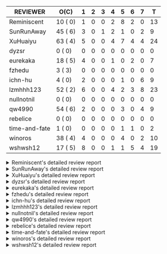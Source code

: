 |   REVIEWER    |  O(C)   | 1 | 2 | 3 | 4 | 5 | 6 | 7 | T  |
|---------------|---------|---|---|---|---|---|---|---|----|
| Reminiscent   | 10 ( 0) | 1 | 0 | 0 | 2 | 8 | 2 | 0 | 13 |
| SunRunAway    | 45 ( 6) | 3 | 0 | 1 | 2 | 1 | 0 | 2 |  9 |
| XuHuaiyu      | 63 ( 4) | 5 | 0 | 0 | 4 | 7 | 4 | 4 | 24 |
| dyzsr         |  0 ( 0) | 0 | 0 | 0 | 0 | 0 | 0 | 0 |  0 |
| eurekaka      | 18 ( 5) | 4 | 0 | 0 | 1 | 0 | 2 | 0 |  7 |
| fzhedu        |  3 ( 3) | 0 | 0 | 0 | 0 | 0 | 0 | 0 |  0 |
| ichn-hu       |  4 ( 0) | 2 | 0 | 0 | 0 | 1 | 0 | 6 |  9 |
| lzmhhh123     | 52 ( 2) | 6 | 0 | 0 | 4 | 2 | 3 | 8 | 23 |
| nullnotnil    |  0 ( 0) | 0 | 0 | 0 | 0 | 0 | 0 | 0 |  0 |
| qw4990        | 54 ( 6) | 2 | 0 | 0 | 0 | 3 | 0 | 4 |  9 |
| rebelice      |  0 ( 0) | 0 | 0 | 0 | 0 | 0 | 0 | 0 |  0 |
| time-and-fate |  1 ( 0) | 0 | 0 | 0 | 0 | 1 | 1 | 0 |  2 |
| winoros       | 38 ( 4) | 4 | 0 | 0 | 0 | 4 | 0 | 2 | 10 |
| wshwsh12      | 17 ( 5) | 8 | 0 | 0 | 1 | 1 | 5 | 4 | 19 |


<details> 
  <summary>Reminiscent's detailed review report</summary> 

## To Be Reviewed

|    REPO    |                                                                  PR                                                                  | C | LASTED |
|------------|--------------------------------------------------------------------------------------------------------------------------------------|---|--------|
| tidb/21137 | [executor: specially handle empty input for apply's outer child aggregate (#20544)](https://github.com/pingcap/tidb/pull/21137)      |   | 32d20h |
| tidb/21271 | [*: support baseline capture for prepared statements](https://github.com/pingcap/tidb/pull/21271)                                    |   | 26d23h |
| tidb/21467 | [planner: fix explain-hint panic for joins generated by subquery (#20675)](https://github.com/pingcap/tidb/pull/21467)               |   | 18d19h |
| tidb/21550 | [planner : fix unsigned_decimal_col=-int_cnst access index (#21198)](https://github.com/pingcap/tidb/pull/21550)                     |   | 13d19h |
| tidb/21614 | [planner: do not propagate column eq with different column types (#21495)](https://github.com/pingcap/tidb/pull/21614)               |   | 12d14h |
| tidb/21782 | [bindinfo: refine logs of SQL bind (#21351)](https://github.com/pingcap/tidb/pull/21782)                                             |   | 6d23h  |
| tidb/21832 | [planner: ignore ORDER BY when there is aggregate without GROUP BY](https://github.com/pingcap/tidb/pull/21832)                      |   | 5d20h  |
| tidb/21862 | [executor: set StmtType correctly in SummaryStmt for failed queries (#21855)](https://github.com/pingcap/tidb/pull/21862)            |   | 4d15h  |
| tidb/21868 | [bindinfo: sync concurrent ops on mysql.bind_info from multiple tidb instances (#21629)](https://github.com/pingcap/tidb/pull/21868) |   | 4d6h   |
| tidb/21896 | [planner: fix union doesn't handle collate correctly (#21854)](https://github.com/pingcap/tidb/pull/21896)                           |   | 19h    |


## Reviewed in Last 7 Days

|      REPO      |                                                                             PR                                                                              | C | D |   R   |
|----------------|-------------------------------------------------------------------------------------------------------------------------------------------------------------|---|---|-------|
| tidb-test/1134 | [randgen-test:  fix collation of union statement](https://github.com/pingcap/tidb-test/pull/1134)                                                           |   | 1 | 0h    |
| tidb/21861     | [bindinfo: enforce default_db to lower case for SQL bind operations](https://github.com/pingcap/tidb/pull/21861)                                            |   | 4 | 21h   |
| tidb/21854     | [planner: fix union doesn't handle collate correctly](https://github.com/pingcap/tidb/pull/21854)                                                           |   | 4 | 20h   |
| tidb/21823     | [planner: generate correct query block name and offset for update / delete](https://github.com/pingcap/tidb/pull/21823)                                     |   | 5 | 1d23h |
| tidb/21855     | [executor: set StmtType correctly in SummaryStmt for failed queries](https://github.com/pingcap/tidb/pull/21855)                                            |   | 5 | 1h    |
| tidb/21271     | [*: support baseline capture for prepared statements](https://github.com/pingcap/tidb/pull/21271)                                                           |   | 5 | 22d5h |
| tidb/21629     | [bindinfo: sync concurrent ops on mysql.bind_info from multiple tidb instances](https://github.com/pingcap/tidb/pull/21629)                                 |   | 5 | 7d4h  |
| tidb/21832     | [planner: ignore ORDER BY when there is aggregate without GROUP BY](https://github.com/pingcap/tidb/pull/21832)                                             |   | 5 | 1d1h  |
| tidb/21783     | [util: fix bad number error with DISTINCT when dividing long decimals](https://github.com/pingcap/tidb/pull/21783)                                          |   | 5 | 2d3h  |
| tidb/21805     | [range:  fix overflow value access index](https://github.com/pingcap/tidb/pull/21805)                                                                       |   | 5 | 1d23h |
| tidb/21838     | [planner: allow a nonaggregate column not named in GROUP BY clause when this column is limited to single value](https://github.com/pingcap/tidb/pull/21838) |   | 5 | 16h   |
| tidb/21834     | [planner: enhanced index range calculation plan](https://github.com/pingcap/tidb/pull/21834)                                                                |   | 6 | 1h    |
| tidb/21809     | [util/ranger: convert range condition like `x >= 2 and x <= 2` to point condition `x = 2`](https://github.com/pingcap/tidb/pull/21809)                      |   | 6 | 1d0h  |


</details> 


<details> 
  <summary>SunRunAway's detailed review report</summary> 

## To Be Reviewed

|     REPO     |                                                                      PR                                                                       | C | LASTED  |
|--------------|-----------------------------------------------------------------------------------------------------------------------------------------------|---|---------|
| docs-cn/4913 | [explain: add indexes](https://github.com/pingcap/docs-cn/pull/4913)                                                                          |   | 35d18h  |
| tidb/15370   | [planner,executor: Refactor Shuffle and implement parallel Sort](https://github.com/pingcap/tidb/pull/15370)                                  | Y | 282d19h |
| docs-cn/4933 | [explain: add joins](https://github.com/pingcap/docs-cn/pull/4933)                                                                            |   | 31d20h  |
| tidb/15462   | [executor: implement `graceHashJoin`](https://github.com/pingcap/tidb/pull/15462)                                                             | Y | 278d17h |
| tidb/16967   | [executor: Refactor Shuffle and implement parallel sort (executor part)](https://github.com/pingcap/tidb/pull/16967)                          | Y | 233d10h |
| tidb/17238   | [*: refactor table.Allocator to improve readability](https://github.com/pingcap/tidb/pull/17238)                                              |   | 220d18h |
| tidb/19120   | [executor: Concurrently fetch chunks and insert them to a concurrent hash table in hash build](https://github.com/pingcap/tidb/pull/19120)    |   | 132d21h |
| tidb/19178   | [executor: Refactor probe channel](https://github.com/pingcap/tidb/pull/19178)                                                                |   | 130d17h |
| tidb/19347   | [executor: support new syntax `create/drop binding for digest` for tidb dashboard usage](https://github.com/pingcap/tidb/pull/19347)          |   | 122d23h |
| tidb/19807   | [executor: parallel evaluation for hash aggregate distinct](https://github.com/pingcap/tidb/pull/19807)                                       |   | 108d11h |
| tidb/19900   | [executor: enable inline projection for sort&topN](https://github.com/pingcap/tidb/pull/19900)                                                | Y | 103d18h |
| tidb/20140   | [expressions: Support `bin-to-uuid` and `uuid-to-bin`](https://github.com/pingcap/tidb/pull/20140)                                            |   | 90d22h  |
| tidb/20220   | [*: new secondary index value format](https://github.com/pingcap/tidb/pull/20220)                                                             |   | 87d16h  |
| tidb/20316   | [docs/design: add design doc for index usage information](https://github.com/pingcap/tidb/pull/20316)                                         |   | 82d17h  |
| tidb/20335   | [planner, executor: enable inline projection for Selection](https://github.com/pingcap/tidb/pull/20335)                                       | Y | 79d18h  |
| tidb/20360   | [planner: refine explain info for batch cop](https://github.com/pingcap/tidb/pull/20360)                                                      |   | 73d22h  |
| tidb/20397   | [parser: replace ast.SelectLockInShareMode with ast.SelectLockForShare](https://github.com/pingcap/tidb/pull/20397)                           |   | 71d18h  |
| tidb/20615   | [utils: Avoid panic when getting memory](https://github.com/pingcap/tidb/pull/20615)                                                          |   | 59d2h   |
| tidb/20689   | [expression: make TIME function compatible with MySQL (#19158)](https://github.com/pingcap/tidb/pull/20689)                                   |   | 54d20h  |
| tidb/20750   | [executor, infoschema, planner: optimize query cluster_slow_query](https://github.com/pingcap/tidb/pull/20750)                                |   | 49d23h  |
| tidb/20752   | [*: trace statsCache and preparePlanCache by Global memory tracker.](https://github.com/pingcap/tidb/pull/20752)                              |   | 49d22h  |
| tidb/20765   | [planner: support stable result mode](https://github.com/pingcap/tidb/pull/20765)                                                             |   | 49d17h  |
| tidb/20894   | [planner, store/tikv, executor:Support shuffled hash join and refine codes](https://github.com/pingcap/tidb/pull/20894)                       |   | 45d18h  |
| tidb/21137   | [executor: specially handle empty input for apply's outer child aggregate (#20544)](https://github.com/pingcap/tidb/pull/21137)               |   | 32d20h  |
| tidb/21207   | [planner: fix the inappropriate out-of-range range estimation rule](https://github.com/pingcap/tidb/pull/21207)                               |   | 28d19h  |
| tidb/21277   | [executor: fix split table with large integers](https://github.com/pingcap/tidb/pull/21277)                                                   |   | 26d20h  |
| tidb/21310   | [types: convert string to MySQL BIT correctly](https://github.com/pingcap/tidb/pull/21310)                                                    |   | 25d22h  |
| tidb/21364   | [expression: Add test cases to cover the cases when invalid int value is casted as TIME (#18653)](https://github.com/pingcap/tidb/pull/21364) |   | 22d1h   |
| tidb/21381   | [*: optimize analyze cluster index table](https://github.com/pingcap/tidb/pull/21381)                                                         |   | 21d17h  |
| tidb/21386   | [expression: Disable cast decimal as string push down to TiFlash](https://github.com/pingcap/tidb/pull/21386)                                 |   | 21d16h  |
| tidb/21443   | [*: Let binary literal can be convert to enum and set (#20789)](https://github.com/pingcap/tidb/pull/21443)                                   |   | 19d14h  |
| tidb/21497   | [ddl: add the `not` expression check when creating a partition table](https://github.com/pingcap/tidb/pull/21497)                             |   | 17d18h  |
| tidb/21504   | [planner: fix invalid convert type in between...and... (#19820)](https://github.com/pingcap/tidb/pull/21504)                                  | Y | 17d15h  |
| tidb/21546   | [planner: do not push down the aggregation function with correlated column (#21453)](https://github.com/pingcap/tidb/pull/21546)              |   | 13d23h  |
| tidb/21562   | [*:Adapt ScanDetailV2 in KvGet and KvBatchGet Response](https://github.com/pingcap/tidb/pull/21562)                                           |   | 13d16h  |
| tidb/21573   | [expression: fix incorrect result of IsTrue function for time types (#21534)](https://github.com/pingcap/tidb/pull/21573)                     |   | 13d13h  |
| tidb/21810   | [expression: handle hybrid field types for where clause (#21724)](https://github.com/pingcap/tidb/pull/21810)                                 |   | 6d18h   |
| tidb/21813   | [expression: handle tp.flen overflow in to_base64 function (#20947)](https://github.com/pingcap/tidb/pull/21813)                              |   | 6d17h   |
| tidb/21834   | [planner: enhanced index range calculation plan](https://github.com/pingcap/tidb/pull/21834)                                                  |   | 5d18h   |
| tidb/21840   | [executor: support forbiding cross dc read for pointGet](https://github.com/pingcap/tidb/pull/21840)                                          |   | 5d12h   |
| tidb/21849   | [types: Regard `TypeNewDecimal` as not a `hasVariantFieldLength` type.](https://github.com/pingcap/tidb/pull/21849)                           |   | 4d19h   |
| tidb/21876   | [planner: bypass the DNF restriction if index merge hint is specified (#20799)](https://github.com/pingcap/tidb/pull/21876)                   |   | 3d19h   |
| tidb/21877   | [planner: fix correlated aggregates which should be evaluated in outer query (#21431)](https://github.com/pingcap/tidb/pull/21877)            |   | 3d19h   |
| tidb/21878   | [planner: do not push down lock to pointGet/bacthPointGet when selection exists](https://github.com/pingcap/tidb/pull/21878)                  |   | 3d18h   |
| tidb/21890   | [*: redact some error code, part(3/3) (#21866)](https://github.com/pingcap/tidb/pull/21890)                                                   |   | 1d15h   |


## Reviewed in Last 7 Days

|     REPO     |                                                      PR                                                      | C | D |   R   |
|--------------|--------------------------------------------------------------------------------------------------------------|---|---|-------|
| docs/4421    | [releases: add tidb 3.0.20 release notes](https://github.com/pingcap/docs/pull/4421)                         |   | 1 | 4d19h |
| docs-cn/5106 | [releases: add tidb 3.0.20 release notes](https://github.com/pingcap/docs-cn/pull/5106)                      |   | 1 | 4d18h |
| tidb/21891   | [server: redact some error code, part(2/3) (#20591)](https://github.com/pingcap/tidb/pull/21891)             |   | 1 | 17h   |
| tidb/21866   | [*: redact some error code, part(3/3)](https://github.com/pingcap/tidb/pull/21866)                           |   | 3 | 1d18h |
| tidb/20591   | [server: redact some error code, part(2/3)](https://github.com/pingcap/tidb/pull/20591)                      |   | 4 | 57d0h |
| tidb/21851   | [*: Add start cluster in  run-tests.sh in globalkilltest](https://github.com/pingcap/tidb/pull/21851)        |   | 4 | 20h   |
| tidb/21859   | [*: add enable-global-kill with default value FALSE](https://github.com/pingcap/tidb/pull/21859)             |   | 5 | 0h    |
| tidb/21469   | [expression: fix casting year 0 to string 0000](https://github.com/pingcap/tidb/pull/21469)                  |   | 7 | 12d1h |
| tidb/21807   | [store/tikv: batch cop avoids to retry too many times. (#21499)](https://github.com/pingcap/tidb/pull/21807) |   | 7 | 1h    |


</details> 


<details> 
  <summary>XuHuaiyu's detailed review report</summary> 

## To Be Reviewed

|     REPO     |                                                                              PR                                                                              | C | LASTED  |
|--------------|--------------------------------------------------------------------------------------------------------------------------------------------------------------|---|---------|
| tidb/19292   | [planner: suppport left join in join reorder](https://github.com/pingcap/tidb/pull/19292)                                                                    |   | 124d17h |
| docs-cn/5139 | [system variable: add tidb_enable_rate_limit_action  (#4975)](https://github.com/pingcap/docs-cn/pull/5139)                                                  |   | 14h     |
| tidb/19900   | [executor: enable inline projection for sort&topN](https://github.com/pingcap/tidb/pull/19900)                                                               | Y | 103d18h |
| tidb/20040   | [planner, expression: take NullFlag into consideration when optimize the `int non-const` <cmp > `non-int const`](https://github.com/pingcap/tidb/pull/20040) | Y | 96d14h  |
| tidb/20140   | [expressions: Support `bin-to-uuid` and `uuid-to-bin`](https://github.com/pingcap/tidb/pull/20140)                                                           |   | 90d22h  |
| tidb/20311   | [expression: fix overflow error when convert bit to int64 (#20266)](https://github.com/pingcap/tidb/pull/20311)                                              |   | 82d21h  |
| tidb/20350   | [executor: support read global indexes in IndexMergeReader and index join](https://github.com/pingcap/tidb/pull/20350)                                       | Y | 76d14h  |
| tidb/20505   | [*: Add metrics for oom-action and sql memory usage.](https://github.com/pingcap/tidb/pull/20505)                                                            |   | 63d19h  |
| tidb/20576   | [*: fix stats feedback after tableReader handle multiple ranges](https://github.com/pingcap/tidb/pull/20576)                                                 |   | 61d13h  |
| tidb/20613   | [executor: fix issue of hash join fetch time inaccurate](https://github.com/pingcap/tidb/pull/20613)                                                         |   | 59d13h  |
| tidb/20752   | [*: trace statsCache and preparePlanCache by Global memory tracker.](https://github.com/pingcap/tidb/pull/20752)                                             |   | 49d22h  |
| tidb/20790   | [collation: add pinyin collation for chinese charset support](https://github.com/pingcap/tidb/pull/20790)                                                    |   | 48d21h  |
| tidb/20793   | [planner, executor: enable inline projection for Apply](https://github.com/pingcap/tidb/pull/20793)                                                          |   | 48d21h  |
| tidb/20905   | [planner: fix statement-optimize not work in `TryFastPlan`](https://github.com/pingcap/tidb/pull/20905)                                                      |   | 45d17h  |
| tidb/20938   | [planner: fix update statement not blocked by primary (#20842)](https://github.com/pingcap/tidb/pull/20938)                                                  |   | 42d17h  |
| tidb/20972   | [expression: POC implementation of Vitess hashing algorithm.](https://github.com/pingcap/tidb/pull/20972)                                                    |   | 41d1h   |
| tidb/21064   | [planner, executor: fix cast not check error](https://github.com/pingcap/tidb/pull/21064)                                                                    |   | 36d9h   |
| tidb/21149   | [executor:Add runtime stat for IndexMergeReaderExecutor (#20653)](https://github.com/pingcap/tidb/pull/21149)                                                |   | 32d14h  |
| tidb/21155   | [util/chunk: fix slice out of bound panic](https://github.com/pingcap/tidb/pull/21155)                                                                       |   | 32d12h  |
| tidb/21304   | [executor: Add the HashAggExec runtime information (#20577)](https://github.com/pingcap/tidb/pull/21304)                                                     |   | 26d12h  |
| tidb/21318   | [planner, expression: use the range of column types to simplify expressions](https://github.com/pingcap/tidb/pull/21318)                                     |   | 25d19h  |
| tidb/21334   | [*: make rollback work on user-defined variables](https://github.com/pingcap/tidb/pull/21334)                                                                |   | 25d14h  |
| tidb/21425   | [planner: natural join not consider rowid and null eq not propagate (#21328)](https://github.com/pingcap/tidb/pull/21425)                                    |   | 19d22h  |
| tidb/21459   | [planner: push down projection for tiflash](https://github.com/pingcap/tidb/pull/21459)                                                                      |   | 18d22h  |
| tidb/21473   | [ddl: check the generated column offset when modifies column (#21458)](https://github.com/pingcap/tidb/pull/21473)                                           |   | 18d16h  |
| tidb/21476   | [planner: check for decimal format in cast expr (#20836)](https://github.com/pingcap/tidb/pull/21476)                                                        |   | 18d15h  |
| tidb/21477   | [planner: check for decimal format in cast expr (#20836)](https://github.com/pingcap/tidb/pull/21477)                                                        |   | 18d15h  |
| tidb/21483   | [executor, store/tikv: locks exist keys for point_get & batch_point_get (#21229)](https://github.com/pingcap/tidb/pull/21483)                                |   | 18d12h  |
| tidb/21488   | [planner: fix ambiguous field when resolve having expr  (#21165)](https://github.com/pingcap/tidb/pull/21488)                                                |   | 17d22h  |
| tidb/21504   | [planner: fix invalid convert type in between...and... (#19820)](https://github.com/pingcap/tidb/pull/21504)                                                 | Y | 17d15h  |
| tidb/21532   | [expression: set IsBooleanFlag for boolean scalar functions (#20706)](https://github.com/pingcap/tidb/pull/21532)                                            |   | 14d17h  |
| tidb/21536   | [executor: add slow-log file meta cache to avoid repeat read file meta information](https://github.com/pingcap/tidb/pull/21536)                              |   | 14d15h  |
| tidb/21550   | [planner : fix unsigned_decimal_col=-int_cnst access index (#21198)](https://github.com/pingcap/tidb/pull/21550)                                             |   | 13d19h  |
| tidb/21564   | [ddl: fix Incorrect behavior of NO_ZERO_DATE when altering table](https://github.com/pingcap/tidb/pull/21564)                                                |   | 13d16h  |
| tidb/21573   | [expression: fix incorrect result of IsTrue function for time types (#21534)](https://github.com/pingcap/tidb/pull/21573)                                    |   | 13d13h  |
| tidb/21577   | [planner: add special partition pruner for list columns partition](https://github.com/pingcap/tidb/pull/21577)                                               |   | 13d12h  |
| tidb/21590   | [expression: fix compatibility behaviors in sec_to_time with MySQL  (#21555)](https://github.com/pingcap/tidb/pull/21590)                                    |   | 12d21h  |
| tidb/21593   | [expression: fix convert number base for hybrid type (#21554)](https://github.com/pingcap/tidb/pull/21593)                                                   |   | 12d20h  |
| tidb/21602   | [expression: not evaluate time addition for timestamp with 2 args if 1st arg's year is zero (#21572)](https://github.com/pingcap/tidb/pull/21602)            |   | 12d17h  |
| tidb/21608   | [expression: fix error "invalid time format: '{0 0 0 0 0 0 0}'" for timestampAdd (#21591)](https://github.com/pingcap/tidb/pull/21608)                       |   | 12d16h  |
| tidb/21610   | [*: remove needless InInsertStmt (#19787)](https://github.com/pingcap/tidb/pull/21610)                                                                       |   | 12d15h  |
| tidb/21614   | [planner: do not propagate column eq with different column types (#21495)](https://github.com/pingcap/tidb/pull/21614)                                       |   | 12d14h  |
| tidb/21626   | [test: convert test to benchmard test to make ci stable (#21616)](https://github.com/pingcap/tidb/pull/21626)                                                |   | 11d23h  |
| tidb/21635   | [expression: handle invalid argument for addtime and subtime function  (#21600)](https://github.com/pingcap/tidb/pull/21635)                                 |   | 11d19h  |
| tidb/21673   | [expression, types: fix unexpected result from TIME() when fsp digits > 6 (#21652)](https://github.com/pingcap/tidb/pull/21673)                              |   | 10d17h  |
| tidb/21676   | [expression: fix compatibility of extract day_time unit functions (#21601)](https://github.com/pingcap/tidb/pull/21676)                                      |   | 10d17h  |
| tidb/21680   | [planner: report error when ORDER BY conflicts with DISTINCT (#21286)](https://github.com/pingcap/tidb/pull/21680)                                           |   | 10d16h  |
| tidb/21697   | [planner: check for only_full_group_by in ORDER BY and HAVING (#21216)](https://github.com/pingcap/tidb/pull/21697)                                          |   | 7d19h   |
| tidb/21711   | [expression: Fix unexpected panic when using IF function. (#21132)](https://github.com/pingcap/tidb/pull/21711)                                              |   | 7d17h   |
| tidb/21714   | [planner: fix the coercibility of the cast function (#21705)](https://github.com/pingcap/tidb/pull/21714)                                                    |   | 7d17h   |
| tidb/21718   | [types: fix compare object json type (#21703)](https://github.com/pingcap/tidb/pull/21718)                                                                   |   | 7d16h   |
| tidb/21785   | [types: fix compare float64 with float64 in json (#21709)](https://github.com/pingcap/tidb/pull/21785)                                                       |   | 6d22h   |
| tidb/21808   | [planner: fix the fail when we compare multi fields in the subquery (#21699)](https://github.com/pingcap/tidb/pull/21808)                                    |   | 6d18h   |
| tidb/21810   | [expression: handle hybrid field types for where clause (#21724)](https://github.com/pingcap/tidb/pull/21810)                                                |   | 6d18h   |
| tidb/21813   | [expression: handle tp.flen overflow in to_base64 function (#20947)](https://github.com/pingcap/tidb/pull/21813)                                             |   | 6d17h   |
| tidb/21826   | [types: refine JSON conversion, throw err when object/array convert to integer/float/decimal](https://github.com/pingcap/tidb/pull/21826)                    |   | 6d11h   |
| tidb/21839   | [planner/core: add 'split table using statistics' statement](https://github.com/pingcap/tidb/pull/21839)                                                     |   | 5d15h   |
| tidb/21853   | [expression: fix compatibility behaviors in time_format with MySQL (#21559)](https://github.com/pingcap/tidb/pull/21853)                                     |   | 4d19h   |
| tidb/21870   | [types: report error for json object with key length >= 65536 (#21779)](https://github.com/pingcap/tidb/pull/21870)                                          |   | 3d22h   |
| tidb/21874   | [expression:truncate decimal value instead of return error (#21691)](https://github.com/pingcap/tidb/pull/21874)                                             |   | 3d20h   |
| tidb/21877   | [planner: fix correlated aggregates which should be evaluated in outer query (#21431)](https://github.com/pingcap/tidb/pull/21877)                           |   | 3d19h   |
| tidb/21896   | [planner: fix union doesn't handle collate correctly (#21854)](https://github.com/pingcap/tidb/pull/21896)                                                   |   | 19h     |
| tidb/21897   | [executor: support exact staleness begin statement](https://github.com/pingcap/tidb/pull/21897)                                                              |   | 18h     |


## Reviewed in Last 7 Days

|      REPO      |                                                                                        PR                                                                                         | C | D |   R    |
|----------------|-----------------------------------------------------------------------------------------------------------------------------------------------------------------------------------|---|---|--------|
| tidb-test/1137 | [make greatest and least type infer mysql-compatible](https://github.com/pingcap/tidb-test/pull/1137)                                                                             |   | 1 | 0h     |
| tidb/21150     | [expression: fix type infer for tidb's builtin compare(least and greatest)](https://github.com/pingcap/tidb/pull/21150)                                                           |   | 1 | 32d1h  |
| tidb/21903     | [expression: fix comparing json with string](https://github.com/pingcap/tidb/pull/21903)                                                                                          |   | 1 | 3h     |
| tidb/21832     | [planner: ignore ORDER BY when there is aggregate without GROUP BY](https://github.com/pingcap/tidb/pull/21832)                                                                   |   | 1 | 5d2h   |
| tidb/21788     | [server: double type column from table should ignore its decimal](https://github.com/pingcap/tidb/pull/21788)                                                                     |   | 1 | 6d1h   |
| tidb/20233     | [expression, types: fix datetime and year comparison error](https://github.com/pingcap/tidb/pull/20233)                                                                           | Y | 4 | 82d14h |
| tidb-test/1126 | [charset: change set character set test to which we supprot](https://github.com/pingcap/tidb-test/pull/1126)                                                                      |   | 4 | 8d19h  |
| tidb/21854     | [planner: fix union doesn't handle collate correctly](https://github.com/pingcap/tidb/pull/21854)                                                                                 |   | 4 | 21h    |
| tidb/20894     | [planner, store/tikv, executor:Support shuffled hash join and refine codes](https://github.com/pingcap/tidb/pull/20894)                                                           |   | 4 | 41d20h |
| tidb/21691     | [expression:truncate decimal value instead of return error](https://github.com/pingcap/tidb/pull/21691)                                                                           |   | 5 | 3d4h   |
| tidb/21830     | [session: add a switch for index merge join](https://github.com/pingcap/tidb/pull/21830)                                                                                          |   | 5 | 1d3h   |
| tidb/21559     | [expression: fix compatibility behaviors in time_format with MySQL](https://github.com/pingcap/tidb/pull/21559)                                                                   |   | 5 | 8d21h  |
| tidb-test/1127 | [expression: fix compatibility behaviors in time_format with MySQL](https://github.com/pingcap/tidb-test/pull/1127)                                                               |   | 5 | 6d21h  |
| tidb/21166     | [mocktikv: select count result differs between tikv and mocktikv](https://github.com/pingcap/tidb/pull/21166)                                                                     |   | 5 | 26d23h |
| tidb/21818     | [expression: do not report error when got unknown locale](https://github.com/pingcap/tidb/pull/21818)                                                                             |   | 5 | 1d19h  |
| docs/4378      | [refine explanation for general log](https://github.com/pingcap/docs/pull/4378)                                                                                                   |   | 5 | 7d2h   |
| tidb/21812     | [planner: construct the EqOrIn condition based on the column](https://github.com/pingcap/tidb/pull/21812)                                                                         |   | 6 | 1d4h   |
| tidb/21789     | [expression: add annotations to inform user to import planner/core to initalize expression.RewriteAstExpr and expression.EvalAstExpr](https://github.com/pingcap/tidb/pull/21789) |   | 6 | 1d2h   |
| tidb/21779     | [types: report error for json object with key length >= 65536](https://github.com/pingcap/tidb/pull/21779)                                                                        |   | 6 | 1d4h   |
| tidb/21597     | [exeutor: add a switch for memory tracker in aggregate ](https://github.com/pingcap/tidb/pull/21597)                                                                              |   | 6 | 6d20h  |
| tidb/20947     | [expression: handle tp.flen overflow in to_base64 function](https://github.com/pingcap/tidb/pull/20947)                                                                           |   | 7 | 35d5h  |
| tidb/21699     | [planner: fix the fail when we compare multi fields in the subquery](https://github.com/pingcap/tidb/pull/21699)                                                                  |   | 7 | 23h    |
| tidb/20844     | [executor: introduce new variables to control Apply's behaviors and add more tests for it](https://github.com/pingcap/tidb/pull/20844)                                            |   | 7 | 40d17h |
| tidb/21663     | [*: fix bug that broadcast join/MPP not compatible with clustered index](https://github.com/pingcap/tidb/pull/21663)                                                              |   | 7 | 3d20h  |


</details> 


<details> 
  <summary>dyzsr's detailed review report</summary> 

## To Be Reviewed

| REPO | PR | C | LASTED |
|------|----|---|--------|


## Reviewed in Last 7 Days

| REPO | PR | C | D | R |
|------|----|---|---|---|


</details> 


<details> 
  <summary>eurekaka's detailed review report</summary> 

## To Be Reviewed

|    REPO    |                                                                  PR                                                                  | C | LASTED  |
|------------|--------------------------------------------------------------------------------------------------------------------------------------|---|---------|
| tidb/14729 | [planner: fix constant propagation for PredicatePushDown](https://github.com/pingcap/tidb/pull/14729)                                | Y | 314d18h |
| tidb/14831 | [planner/cascades: add implementationRule for IndexLookUpJoin](https://github.com/pingcap/tidb/pull/14831)                           |   | 307d17h |
| tidb/15090 | [planner/cascades: refine the row count estimation of TiKV layer Selection](https://github.com/pingcap/tidb/pull/15090)              |   | 293d18h |
| tidb/15157 | [planner/cascades: implement `HashCode` method for all the LogicalPlans](https://github.com/pingcap/tidb/pull/15157)                 | Y | 291d14h |
| tidb/15335 | [planner/cascades: add transformation rule PullAggregationUpApply & EliminateMaxOneRow](https://github.com/pingcap/tidb/pull/15335)  |   | 284d18h |
| tidb/15370 | [planner,executor: Refactor Shuffle and implement parallel Sort](https://github.com/pingcap/tidb/pull/15370)                         | Y | 282d19h |
| tidb/17276 | [planner/cascades: add rule InjectProjectionBelowSort](https://github.com/pingcap/tidb/pull/17276)                                   | Y | 217d9h  |
| tidb/18882 | [planner, executor: add explain for `MetricSummaryTableExtractor`](https://github.com/pingcap/tidb/pull/18882)                       | Y | 144d17h |
| tidb/19347 | [executor: support new syntax `create/drop binding for digest` for tidb dashboard usage](https://github.com/pingcap/tidb/pull/19347) |   | 122d23h |
| tidb/20580 | [statistics: add bucket ndv for index histogram](https://github.com/pingcap/tidb/pull/20580)                                         |   | 60d20h  |
| tidb/20877 | [statistics: collect index usage information](https://github.com/pingcap/tidb/pull/20877)                                            |   | 46d17h  |
| tidb/21444 | [planner: ignore anonymous index while tiflash replica is available](https://github.com/pingcap/tidb/pull/21444)                     |   | 19d12h  |
| tidb/21459 | [planner: push down projection for tiflash](https://github.com/pingcap/tidb/pull/21459)                                              |   | 18d22h  |
| tidb/21488 | [planner: fix ambiguous field when resolve having expr  (#21165)](https://github.com/pingcap/tidb/pull/21488)                        |   | 17d22h  |
| tidb/21573 | [expression: fix incorrect result of IsTrue function for time types (#21534)](https://github.com/pingcap/tidb/pull/21573)            |   | 13d13h  |
| tidb/21680 | [planner: report error when ORDER BY conflicts with DISTINCT (#21286)](https://github.com/pingcap/tidb/pull/21680)                   |   | 10d16h  |
| tidb/21697 | [planner: check for only_full_group_by in ORDER BY and HAVING (#21216)](https://github.com/pingcap/tidb/pull/21697)                  |   | 7d19h   |
| tidb/21911 | [metrics,planner: add 'pseudo estimation' reason in the metrics](https://github.com/pingcap/tidb/pull/21911)                         |   | 11h     |


## Reviewed in Last 7 Days

|      REPO      |                                                                   PR                                                                   | C | D |   R    |
|----------------|----------------------------------------------------------------------------------------------------------------------------------------|---|---|--------|
| tidb-test/1136 | [Revert "make greatest and least type infer mysql-compatible"](https://github.com/pingcap/tidb-test/pull/1136)                         |   | 1 | 0h     |
| tidb/21849     | [types: Regard `TypeNewDecimal` as not a `hasVariantFieldLength` type.](https://github.com/pingcap/tidb/pull/21849)                    |   | 1 | 4d3h   |
| tidb/21809     | [util/ranger: convert range condition like `x >= 2 and x <= 2` to point condition `x = 2`](https://github.com/pingcap/tidb/pull/21809) |   | 1 | 5d22h  |
| tidb/21444     | [planner: ignore anonymous index while tiflash replica is available](https://github.com/pingcap/tidb/pull/21444)                       |   | 1 | 18d13h |
| tidb/21318     | [planner, expression: use the range of column types to simplify expressions](https://github.com/pingcap/tidb/pull/21318)               |   | 4 | 22d0h  |
| tidb/21812     | [planner: construct the EqOrIn condition based on the column](https://github.com/pingcap/tidb/pull/21812)                              |   | 6 | 1d1h   |
| tidb/21712     | [statistics: no more counting feedback if it is invalid](https://github.com/pingcap/tidb/pull/21712)                                   |   | 6 | 1d21h  |


</details> 


<details> 
  <summary>fzhedu's detailed review report</summary> 

## To Be Reviewed

|    REPO    |                                                            PR                                                             | C | LASTED  |
|------------|---------------------------------------------------------------------------------------------------------------------------|---|---------|
| tidb/19310 | [expression: make tidb_decode_key return json type and support escape string](https://github.com/pingcap/tidb/pull/19310) | Y | 124d0h  |
| tidb/19845 | [expression:fix FORMAT compatibility issue #11206](https://github.com/pingcap/tidb/pull/19845)                            | Y | 105d16h |
| tidb/20117 | [optimizer: fix issue on incorrect result of natural join](https://github.com/pingcap/tidb/pull/20117)                    | Y | 91d20h  |


## Reviewed in Last 7 Days

| REPO | PR | C | D | R |
|------|----|---|---|---|


</details> 


<details> 
  <summary>ichn-hu's detailed review report</summary> 

## To Be Reviewed

|    REPO    |                                                            PR                                                            | C | LASTED  |
|------------|--------------------------------------------------------------------------------------------------------------------------|---|---------|
| tidb/18312 | [expression: fix compatible problem with mysql when parse datetime](https://github.com/pingcap/tidb/pull/18312)          |   | 173d17h |
| tidb/21676 | [expression: fix compatibility of extract day_time unit functions (#21601)](https://github.com/pingcap/tidb/pull/21676)  |   | 10d17h  |
| tidb/21850 | [expression: add implicit eval int and real for function dayname (#21806)](https://github.com/pingcap/tidb/pull/21850)   |   | 4d19h   |
| tidb/21853 | [expression: fix compatibility behaviors in time_format with MySQL (#21559)](https://github.com/pingcap/tidb/pull/21853) |   | 4d19h   |


## Reviewed in Last 7 Days

|    REPO    |                                                              PR                                                               | C | D |   R    |
|------------|-------------------------------------------------------------------------------------------------------------------------------|---|---|--------|
| tidb/21849 | [types: Regard `TypeNewDecimal` as not a `hasVariantFieldLength` type.](https://github.com/pingcap/tidb/pull/21849)           |   | 1 | 4d7h   |
| tidb/21310 | [types: convert string to MySQL BIT correctly](https://github.com/pingcap/tidb/pull/21310)                                    |   | 1 | 25d9h  |
| tidb/21806 | [expression: add implicit eval int and real for function dayname](https://github.com/pingcap/tidb/pull/21806)                 |   | 5 | 1d20h  |
| tidb/21720 | [expression: fix unexpect invalid json text error when query with `json_extract`](https://github.com/pingcap/tidb/pull/21720) |   | 7 | 1d0h   |
| tidb/21785 | [types: fix compare float64 with float64 in json (#21709)](https://github.com/pingcap/tidb/pull/21785)                        |   | 7 | 2h     |
| tidb/21476 | [planner: check for decimal format in cast expr (#20836)](https://github.com/pingcap/tidb/pull/21476)                         |   | 7 | 11d20h |
| tidb/21635 | [expression: handle invalid argument for addtime and subtime function  (#21600)](https://github.com/pingcap/tidb/pull/21635)  |   | 7 | 4d23h  |
| tidb/21665 | [executor: fix LEAD and LAG's default value can not adapt to field type (#20747)](https://github.com/pingcap/tidb/pull/21665) |   | 7 | 3d23h  |
| tidb/21718 | [types: fix compare object json type (#21703)](https://github.com/pingcap/tidb/pull/21718)                                    |   | 7 | 20h    |


</details> 


<details> 
  <summary>lzmhhh123's detailed review report</summary> 

## To Be Reviewed

|     REPO     |                                                                  PR                                                                  | C | LASTED  |
|--------------|--------------------------------------------------------------------------------------------------------------------------------------|---|---------|
| tidb/14729   | [planner: fix constant propagation for PredicatePushDown](https://github.com/pingcap/tidb/pull/14729)                                | Y | 314d18h |
| docs-cn/4913 | [explain: add indexes](https://github.com/pingcap/docs-cn/pull/4913)                                                                 |   | 35d18h  |
| tidb/17414   | [add curCost based join reorder algorithm](https://github.com/pingcap/tidb/pull/17414)                                               |   | 209d18h |
| tidb/19347   | [executor: support new syntax `create/drop binding for digest` for tidb dashboard usage](https://github.com/pingcap/tidb/pull/19347) |   | 122d23h |
| tidb/19698   | [*: update test cases to support new collation enabled by default](https://github.com/pingcap/tidb/pull/19698)                       |   | 110d22h |
| tidb/20044   | [expression: Add column nullability checking before "refine args"](https://github.com/pingcap/tidb/pull/20044)                       | Y | 96d7h   |
| tidb/20444   | [expression: add json_merge_patch](https://github.com/pingcap/tidb/pull/20444)                                                       |   | 68d21h  |
| tidb/20465   | [expression: add uuidShortFunction](https://github.com/pingcap/tidb/pull/20465)                                                      |   | 67d19h  |
| tidb/20505   | [*: Add metrics for oom-action and sql memory usage.](https://github.com/pingcap/tidb/pull/20505)                                    |   | 63d19h  |
| tidb/20618   | [planner: fix update generated columns error](https://github.com/pingcap/tidb/pull/20618)                                            |   | 58d20h  |
| tidb/20642   | [executor: modify admin executors to support partitioned table with global index](https://github.com/pingcap/tidb/pull/20642)        |   | 56d15h  |
| tidb/20825   | [executor: add diagnosis rule to check Transparent Huge Pages(THP) enabled (#20611)](https://github.com/pingcap/tidb/pull/20825)     |   | 47d18h  |
| tidb/20865   | [executor:Add runtime information for UnionScanExec](https://github.com/pingcap/tidb/pull/20865)                                     |   | 46d18h  |
| tidb/20898   | [executor: modify the error message of insert time value (#20847)](https://github.com/pingcap/tidb/pull/20898)                       |   | 45d17h  |
| tidb/20903   | [planner: fix confused and unnecessary double-projection in plans.](https://github.com/pingcap/tidb/pull/20903)                      |   | 45d17h  |
| tidb/20929   | [types:  Add a limitation about float data type](https://github.com/pingcap/tidb/pull/20929)                                         |   | 42d19h  |
| tidb/20938   | [planner: fix update statement not blocked by primary (#20842)](https://github.com/pingcap/tidb/pull/20938)                          |   | 42d17h  |
| tidb/21018   | [planner: don't push down null sensitive join conditions (#19620)](https://github.com/pingcap/tidb/pull/21018)                       |   | 39d17h  |
| tidb/21051   | [executor: change read slow-log file module to concurrent](https://github.com/pingcap/tidb/pull/21051)                               |   | 38d14h  |
| tidb/21137   | [executor: specially handle empty input for apply's outer child aggregate (#20544)](https://github.com/pingcap/tidb/pull/21137)      |   | 32d20h  |
| tidb/21195   | [brie: integrate lightning to suport IMPORT statement](https://github.com/pingcap/tidb/pull/21195)                                   |   | 28d23h  |
| tidb/21271   | [*: support baseline capture for prepared statements](https://github.com/pingcap/tidb/pull/21271)                                    |   | 26d23h  |
| tidb/21275   | [*: rewrite origin SQL with default DB for SQL bindings](https://github.com/pingcap/tidb/pull/21275)                                 |   | 26d22h  |
| tidb/21310   | [types: convert string to MySQL BIT correctly](https://github.com/pingcap/tidb/pull/21310)                                           |   | 25d22h  |
| tidb/21334   | [*: make rollback work on user-defined variables](https://github.com/pingcap/tidb/pull/21334)                                        |   | 25d14h  |
| tidb/21347   | [session: make rollback work on global variables](https://github.com/pingcap/tidb/pull/21347)                                        |   | 24d19h  |
| tidb/21401   | [expression: incompatibility with MySQL for ADDTIME()](https://github.com/pingcap/tidb/pull/21401)                                   |   | 21d11h  |
| tidb/21404   | [planner: fix unexpected bad plan when IndexJoin inner side estRow is 0. (#21084)](https://github.com/pingcap/tidb/pull/21404)       |   | 20d22h  |
| tidb/21444   | [planner: ignore anonymous index while tiflash replica is available](https://github.com/pingcap/tidb/pull/21444)                     |   | 19d12h  |
| tidb/21487   | [*: ensure TABLE statement works](https://github.com/pingcap/tidb/pull/21487)                                                        |   | 18d4h   |
| tidb/21577   | [planner: add special partition pruner for list columns partition](https://github.com/pingcap/tidb/pull/21577)                       |   | 13d12h  |
| tidb/21604   | [expression, json: fix converting from string to decimal (#21592)](https://github.com/pingcap/tidb/pull/21604)                       |   | 12d17h  |
| tidb/21641   | [executor: Fix pessimistic lock doesn't work on the partition table for subquery/joins](https://github.com/pingcap/tidb/pull/21641)  |   | 11d18h  |
| tidb/21651   | [planner: allow filter condition pushing down to IndexScan for prefix index](https://github.com/pingcap/tidb/pull/21651)             |   | 11d13h  |
| tidb/21680   | [planner: report error when ORDER BY conflicts with DISTINCT (#21286)](https://github.com/pingcap/tidb/pull/21680)                   |   | 10d16h  |
| tidb/21694   | [executor: add more information to investigate unstable test Issue16696](https://github.com/pingcap/tidb/pull/21694)                 |   | 7d20h   |
| tidb/21711   | [expression: Fix unexpected panic when using IF function. (#21132)](https://github.com/pingcap/tidb/pull/21711)                      |   | 7d17h   |
| tidb/21777   | [session/bootstrap: disable clustered index by default](https://github.com/pingcap/tidb/pull/21777)                                  |   | 6d23h   |
| tidb/21782   | [bindinfo: refine logs of SQL bind (#21351)](https://github.com/pingcap/tidb/pull/21782)                                             |   | 6d23h   |
| tidb/21808   | [planner: fix the fail when we compare multi fields in the subquery (#21699)](https://github.com/pingcap/tidb/pull/21808)            |   | 6d18h   |
| tidb/21813   | [expression: handle tp.flen overflow in to_base64 function (#20947)](https://github.com/pingcap/tidb/pull/21813)                     |   | 6d17h   |
| tidb/21823   | [planner: generate correct query block name and offset for update / delete](https://github.com/pingcap/tidb/pull/21823)              |   | 6d16h   |
| tidb/21832   | [planner: ignore ORDER BY when there is aggregate without GROUP BY](https://github.com/pingcap/tidb/pull/21832)                      |   | 5d20h   |
| tidb/21842   | [planner: Shuffle hash agg](https://github.com/pingcap/tidb/pull/21842)                                                              |   | 5d10h   |
| tidb/21850   | [expression: add implicit eval int and real for function dayname (#21806)](https://github.com/pingcap/tidb/pull/21850)               |   | 4d19h   |
| tidb/21853   | [expression: fix compatibility behaviors in time_format with MySQL (#21559)](https://github.com/pingcap/tidb/pull/21853)             |   | 4d19h   |
| tidb/21861   | [bindinfo: enforce default_db to lower case for SQL bind operations](https://github.com/pingcap/tidb/pull/21861)                     |   | 4d16h   |
| tidb/21868   | [bindinfo: sync concurrent ops on mysql.bind_info from multiple tidb instances (#21629)](https://github.com/pingcap/tidb/pull/21868) |   | 4d6h    |
| tidb/21870   | [types: report error for json object with key length >= 65536 (#21779)](https://github.com/pingcap/tidb/pull/21870)                  |   | 3d22h   |
| tidb/21877   | [planner: fix correlated aggregates which should be evaluated in outer query (#21431)](https://github.com/pingcap/tidb/pull/21877)   |   | 3d19h   |
| tidb/21893   | [expression: do not rewrite `like` to `=` if new collation is enabled](https://github.com/pingcap/tidb/pull/21893)                   |   | 22h     |
| tidb/21903   | [expression: fix comparing json with string](https://github.com/pingcap/tidb/pull/21903)                                             |   | 17h     |


## Reviewed in Last 7 Days

|      REPO      |                                                            PR                                                             | C | D |   R    |
|----------------|---------------------------------------------------------------------------------------------------------------------------|---|---|--------|
| tidb/21902     | [planner: prevent agg push down if it is in the outer child of apply](https://github.com/pingcap/tidb/pull/21902)         |   | 1 | 17h    |
| tidb/21776     | [planner, privilege: check for table not exists](https://github.com/pingcap/tidb/pull/21776)                              |   | 1 | 6d7h   |
| tidb/21064     | [planner, executor: fix cast not check error](https://github.com/pingcap/tidb/pull/21064)                                 |   | 1 | 35d15h |
| tidb/21849     | [types: Regard `TypeNewDecimal` as not a `hasVariantFieldLength` type.](https://github.com/pingcap/tidb/pull/21849)       |   | 1 | 4d1h   |
| tidb/21874     | [expression:truncate decimal value instead of return error (#21691)](https://github.com/pingcap/tidb/pull/21874)          |   | 1 | 3d0h   |
| community/373  | [sig-planner: add reviewers](https://github.com/pingcap/community/pull/373)                                               |   | 1 | 3d22h  |
| tidb/21783     | [util: fix bad number error with DISTINCT when dividing long decimals](https://github.com/pingcap/tidb/pull/21783)        |   | 4 | 3d4h   |
| tidb-test/1124 | [mysql_test: update window_functions for pr/21431](https://github.com/pingcap/tidb-test/pull/1124)                        |   | 4 | 9d3h   |
| tidb/21431     | [planner: fix correlated aggregates which should be evaluated in outer query](https://github.com/pingcap/tidb/pull/21431) |   | 4 | 15d23h |
| tidb/21691     | [expression:truncate decimal value instead of return error](https://github.com/pingcap/tidb/pull/21691)                   |   | 4 | 4d1h   |
| tidb/21859     | [*: add enable-global-kill with default value FALSE](https://github.com/pingcap/tidb/pull/21859)                          |   | 5 | 0h     |
| tidb-test/1127 | [expression: fix compatibility behaviors in time_format with MySQL](https://github.com/pingcap/tidb-test/pull/1127)       |   | 5 | 6d21h  |
| tidb/21779     | [types: report error for json object with key length >= 65536](https://github.com/pingcap/tidb/pull/21779)                |   | 6 | 1d5h   |
| tidb/21597     | [exeutor: add a switch for memory tracker in aggregate ](https://github.com/pingcap/tidb/pull/21597)                      |   | 6 | 6d20h  |
| tidb/21810     | [expression: handle hybrid field types for where clause (#21724)](https://github.com/pingcap/tidb/pull/21810)             |   | 6 | 18h    |
| tidb/21806     | [expression: add implicit eval int and real for function dayname](https://github.com/pingcap/tidb/pull/21806)             |   | 7 | 2h     |
| tipb/202       | [proto: add ndv for select resp and histogram](https://github.com/pingcap/tipb/pull/202)                                  |   | 7 | 0h     |
| tidb/21807     | [store/tikv: batch cop avoids to retry too many times. (#21499)](https://github.com/pingcap/tidb/pull/21807)              |   | 7 | 1h     |
| tidb/20947     | [expression: handle tp.flen overflow in to_base64 function](https://github.com/pingcap/tidb/pull/20947)                   |   | 7 | 35d5h  |
| tidb/21514     | [expression: modify the mean result of time type](https://github.com/pingcap/tidb/pull/21514)                             |   | 7 | 8d16h  |
| tidb/21690     | [expression: fix compatibility behaviors in round() with MySQL](https://github.com/pingcap/tidb/pull/21690)               |   | 7 | 1d20h  |
| tidb/21724     | [expression: handle hybrid field types for where clause](https://github.com/pingcap/tidb/pull/21724)                      |   | 7 | 17h    |
| tidb/21310     | [types: convert string to MySQL BIT correctly](https://github.com/pingcap/tidb/pull/21310)                                |   | 7 | 19d1h  |


</details> 


<details> 
  <summary>nullnotnil's detailed review report</summary> 

## To Be Reviewed

| REPO | PR | C | LASTED |
|------|----|---|--------|


## Reviewed in Last 7 Days

| REPO | PR | C | D | R |
|------|----|---|---|---|


</details> 


<details> 
  <summary>qw4990's detailed review report</summary> 

## To Be Reviewed

|    REPO    |                                                                          PR                                                                          | C | LASTED  |
|------------|------------------------------------------------------------------------------------------------------------------------------------------------------|---|---------|
| tidb/16305 | [expression: separate signatures for `ModInt`](https://github.com/pingcap/tidb/pull/16305)                                                           | Y | 253d0h  |
| tidb/16967 | [executor: Refactor Shuffle and implement parallel sort (executor part)](https://github.com/pingcap/tidb/pull/16967)                                 | Y | 233d10h |
| tidb/17396 | [types: improve StrToDate performance](https://github.com/pingcap/tidb/pull/17396)                                                                   | Y | 210d10h |
| tidb/18882 | [planner, executor: add explain for `MetricSummaryTableExtractor`](https://github.com/pingcap/tidb/pull/18882)                                       | Y | 144d17h |
| tidb/19029 | [types: fix unexpected NOT_NULL flags](https://github.com/pingcap/tidb/pull/19029)                                                                   |   | 137d22h |
| tidb/19120 | [executor: Concurrently fetch chunks and insert them to a concurrent hash table in hash build](https://github.com/pingcap/tidb/pull/19120)           |   | 132d21h |
| tidb/19292 | [planner: suppport left join in join reorder](https://github.com/pingcap/tidb/pull/19292)                                                            |   | 124d17h |
| tidb/19957 | [executor: add builtin aggregate function `json_arrayagg`](https://github.com/pingcap/tidb/pull/19957)                                               | Y | 101d14h |
| tidb/20011 | [statistics: fix incorrect total count used in index selectivity computation](https://github.com/pingcap/tidb/pull/20011)                            |   | 97d15h  |
| tidb/20316 | [docs/design: add design doc for index usage information](https://github.com/pingcap/tidb/pull/20316)                                                |   | 82d17h  |
| tidb/20354 | [planner: rename relational operators (#14575)](https://github.com/pingcap/tidb/pull/20354)                                                          | Y | 75d5h   |
| tidb/20399 | [*: make 'tidb_enable_change_column_type' available as a session variable](https://github.com/pingcap/tidb/pull/20399)                               |   | 71d16h  |
| tidb/20689 | [expression: make TIME function compatible with MySQL (#19158)](https://github.com/pingcap/tidb/pull/20689)                                          |   | 54d20h  |
| tidb/20708 | [*: separate auto_increment ID allocator from _tidb_rowid allocator](https://github.com/pingcap/tidb/pull/20708)                                     |   | 53d20h  |
| tidb/20750 | [executor, infoschema, planner: optimize query cluster_slow_query](https://github.com/pingcap/tidb/pull/20750)                                       |   | 49d23h  |
| tidb/20929 | [types:  Add a limitation about float data type](https://github.com/pingcap/tidb/pull/20929)                                                         |   | 42d19h  |
| tidb/20972 | [expression: POC implementation of Vitess hashing algorithm.](https://github.com/pingcap/tidb/pull/20972)                                            |   | 41d1h   |
| tidb/21018 | [planner: don't push down null sensitive join conditions (#19620)](https://github.com/pingcap/tidb/pull/21018)                                       |   | 39d17h  |
| tidb/21137 | [executor: specially handle empty input for apply's outer child aggregate (#20544)](https://github.com/pingcap/tidb/pull/21137)                      |   | 32d20h  |
| tidb/21149 | [executor:Add runtime stat for IndexMergeReaderExecutor (#20653)](https://github.com/pingcap/tidb/pull/21149)                                        |   | 32d14h  |
| tidb/21150 | [expression: fix type infer for tidb's builtin compare(least and greatest)](https://github.com/pingcap/tidb/pull/21150)                              |   | 32d13h  |
| tidb/21189 | [executor: modify lookupTableTask to return merged rows, and improve AppendRows](https://github.com/pingcap/tidb/pull/21189)                         |   | 29d12h  |
| tidb/21275 | [*: rewrite origin SQL with default DB for SQL bindings](https://github.com/pingcap/tidb/pull/21275)                                                 |   | 26d22h  |
| tidb/21304 | [executor: Add the HashAggExec runtime information (#20577)](https://github.com/pingcap/tidb/pull/21304)                                             |   | 26d12h  |
| tidb/21318 | [planner, expression: use the range of column types to simplify expressions](https://github.com/pingcap/tidb/pull/21318)                             |   | 25d19h  |
| tidb/21359 | [*: add runtime stats for split region statement](https://github.com/pingcap/tidb/pull/21359)                                                        |   | 24d13h  |
| tidb/21380 | [planner: set dbName for hinted query block table alias (#21213)](https://github.com/pingcap/tidb/pull/21380)                                        |   | 21d17h  |
| tidb/21408 | [statistics: fix a bug which causes panic when using the clustered index and the new collation (#21379)](https://github.com/pingcap/tidb/pull/21408) |   | 20d20h  |
| tidb/21424 | [sessionctx: move set variable to sysvar struct](https://github.com/pingcap/tidb/pull/21424)                                                         |   | 20d5h   |
| tidb/21450 | [bindinfo: dbname check for bindings should be case insensitive (#21143)](https://github.com/pingcap/tidb/pull/21450)                                |   | 18d23h  |
| tidb/21464 | [server: return results of ongoing queries when graceful shutdown (#19669)](https://github.com/pingcap/tidb/pull/21464)                              |   | 18d19h  |
| tidb/21466 | [bindinfo: physically delete previous binding when recreating a binding (#21349)](https://github.com/pingcap/tidb/pull/21466)                        |   | 18d19h  |
| tidb/21467 | [planner: fix explain-hint panic for joins generated by subquery (#20675)](https://github.com/pingcap/tidb/pull/21467)                               |   | 18d19h  |
| tidb/21471 | [session: fix ineffective EXPLAIN FOR CONNECTION statement (#21044)](https://github.com/pingcap/tidb/pull/21471)                                     |   | 18d17h  |
| tidb/21476 | [planner: check for decimal format in cast expr (#20836)](https://github.com/pingcap/tidb/pull/21476)                                                |   | 18d15h  |
| tidb/21477 | [planner: check for decimal format in cast expr (#20836)](https://github.com/pingcap/tidb/pull/21477)                                                |   | 18d15h  |
| tidb/21508 | [execution: fix dayofweek('0000-00-00') behavior](https://github.com/pingcap/tidb/pull/21508)                                                        |   | 17d10h  |
| tidb/21525 | [expression: fix compatibility behaviors in zero datetime with MySQL (#21220)](https://github.com/pingcap/tidb/pull/21525)                           |   | 14d20h  |
| tidb/21610 | [*: remove needless InInsertStmt (#19787)](https://github.com/pingcap/tidb/pull/21610)                                                               |   | 12d15h  |
| tidb/21665 | [executor: fix LEAD and LAG's default value can not adapt to field type (#20747)](https://github.com/pingcap/tidb/pull/21665)                        |   | 10d19h  |
| tidb/21680 | [planner: report error when ORDER BY conflicts with DISTINCT (#21286)](https://github.com/pingcap/tidb/pull/21680)                                   |   | 10d16h  |
| tidb/21694 | [executor: add more information to investigate unstable test Issue16696](https://github.com/pingcap/tidb/pull/21694)                                 |   | 7d20h   |
| tidb/21711 | [expression: Fix unexpected panic when using IF function. (#21132)](https://github.com/pingcap/tidb/pull/21711)                                      |   | 7d17h   |
| tidb/21782 | [bindinfo: refine logs of SQL bind (#21351)](https://github.com/pingcap/tidb/pull/21782)                                                             |   | 6d23h   |
| tidb/21805 | [range:  fix overflow value access index](https://github.com/pingcap/tidb/pull/21805)                                                                |   | 6d19h   |
| tidb/21823 | [planner: generate correct query block name and offset for update / delete](https://github.com/pingcap/tidb/pull/21823)                              |   | 6d16h   |
| tidb/21845 | [ddl, planner, types: add M>=D checking for decimal column definition with default value](https://github.com/pingcap/tidb/pull/21845)                |   | 4d23h   |
| tidb/21861 | [bindinfo: enforce default_db to lower case for SQL bind operations](https://github.com/pingcap/tidb/pull/21861)                                     |   | 4d16h   |
| tidb/21862 | [executor: set StmtType correctly in SummaryStmt for failed queries (#21855)](https://github.com/pingcap/tidb/pull/21862)                            |   | 4d15h   |
| tidb/21868 | [bindinfo: sync concurrent ops on mysql.bind_info from multiple tidb instances (#21629)](https://github.com/pingcap/tidb/pull/21868)                 |   | 4d6h    |
| tidb/21876 | [planner: bypass the DNF restriction if index merge hint is specified (#20799)](https://github.com/pingcap/tidb/pull/21876)                          |   | 3d19h   |
| tidb/21895 | [executor: fix load data in file get wrong result #20854](https://github.com/pingcap/tidb/pull/21895)                                                |   | 20h     |
| tidb/21902 | [planner: prevent agg push down if it is in the outer child of apply](https://github.com/pingcap/tidb/pull/21902)                                    |   | 17h     |
| tidb/21904 | [executor: fix `insert ignore` into not exists partition](https://github.com/pingcap/tidb/pull/21904)                                                |   | 16h     |


## Reviewed in Last 7 Days

|    REPO    |                                                             PR                                                              | C | D |   R    |
|------------|-----------------------------------------------------------------------------------------------------------------------------|---|---|--------|
| tidb/21817 | [statistics, executor: refactor statistics on columns](https://github.com/pingcap/tidb/pull/21817)                          |   | 1 | 5d23h  |
| tidb/20580 | [statistics: add bucket ndv for index histogram](https://github.com/pingcap/tidb/pull/20580)                                |   | 1 | 60d2h  |
| tidb/20799 | [planner: bypass the DNF restriction if index merge hint is specified](https://github.com/pingcap/tidb/pull/20799)          |   | 5 | 44d3h  |
| tidb/21271 | [*: support baseline capture for prepared statements](https://github.com/pingcap/tidb/pull/21271)                           |   | 5 | 22d5h  |
| tidb/21855 | [executor: set StmtType correctly in SummaryStmt for failed queries](https://github.com/pingcap/tidb/pull/21855)            |   | 5 | 0h     |
| tipb/202   | [proto: add ndv for select resp and histogram](https://github.com/pingcap/tipb/pull/202)                                    |   | 7 | 0h     |
| tidb/21629 | [bindinfo: sync concurrent ops on mysql.bind_info from multiple tidb instances](https://github.com/pingcap/tidb/pull/21629) |   | 7 | 5d3h   |
| tidb/21716 | [*: add a switch for extended stats to disable the feature by default](https://github.com/pingcap/tidb/pull/21716)          |   | 7 | 20h    |
| tidb/21351 | [bindinfo: refine logs of SQL bind](https://github.com/pingcap/tidb/pull/21351)                                             |   | 7 | 17d17h |


</details> 


<details> 
  <summary>rebelice's detailed review report</summary> 

## To Be Reviewed

| REPO | PR | C | LASTED |
|------|----|---|--------|


## Reviewed in Last 7 Days

| REPO | PR | C | D | R |
|------|----|---|---|---|


</details> 


<details> 
  <summary>time-and-fate's detailed review report</summary> 

## To Be Reviewed

|    REPO    |                                              PR                                              | C | LASTED |
|------------|----------------------------------------------------------------------------------------------|---|--------|
| tidb/20580 | [statistics: add bucket ndv for index histogram](https://github.com/pingcap/tidb/pull/20580) |   | 60d20h |


## Reviewed in Last 7 Days

|    REPO     |                                                                   PR                                                                   | C | D |  R   |
|-------------|----------------------------------------------------------------------------------------------------------------------------------------|---|---|------|
| tidb/21809  | [util/ranger: convert range condition like `x >= 2 and x <= 2` to point condition `x = 2`](https://github.com/pingcap/tidb/pull/21809) |   | 5 | 2d0h |
| parser/1128 | [digester: keep the singleAtIdentifier in normalize](https://github.com/pingcap/parser/pull/1128)                                      |   | 6 | 3h   |


</details> 


<details> 
  <summary>winoros's detailed review report</summary> 

## To Be Reviewed

|    REPO    |                                                                          PR                                                                          | C | LASTED  |
|------------|------------------------------------------------------------------------------------------------------------------------------------------------------|---|---------|
| tidb/14424 | [expression: add nullable() method to check whether an expression can return null](https://github.com/pingcap/tidb/pull/14424)                       |   | 347d17h |
| tidb/14831 | [planner/cascades: add implementationRule for IndexLookUpJoin](https://github.com/pingcap/tidb/pull/14831)                                           |   | 307d17h |
| tidb/15090 | [planner/cascades: refine the row count estimation of TiKV layer Selection](https://github.com/pingcap/tidb/pull/15090)                              |   | 293d18h |
| tidb/15157 | [planner/cascades: implement `HashCode` method for all the LogicalPlans](https://github.com/pingcap/tidb/pull/15157)                                 | Y | 291d14h |
| tidb/15426 | [planner/cascades: add transformation rule PushSelDownApply & refactor PushSelDownJoin](https://github.com/pingcap/tidb/pull/15426)                  |   | 279d16h |
| tidb/16967 | [executor: Refactor Shuffle and implement parallel sort (executor part)](https://github.com/pingcap/tidb/pull/16967)                                 | Y | 233d10h |
| tidb/17414 | [add curCost based join reorder algorithm](https://github.com/pingcap/tidb/pull/17414)                                                               |   | 209d18h |
| tidb/17996 | [planner: push avg & distinct functions across join](https://github.com/pingcap/tidb/pull/17996)                                                     | Y | 191d11h |
| tidb/19957 | [executor: add builtin aggregate function `json_arrayagg`](https://github.com/pingcap/tidb/pull/19957)                                               | Y | 101d14h |
| tidb/20011 | [statistics: fix incorrect total count used in index selectivity computation](https://github.com/pingcap/tidb/pull/20011)                            |   | 97d15h  |
| tidb/20311 | [expression: fix overflow error when convert bit to int64 (#20266)](https://github.com/pingcap/tidb/pull/20311)                                      |   | 82d21h  |
| tidb/20765 | [planner: support stable result mode](https://github.com/pingcap/tidb/pull/20765)                                                                    |   | 49d17h  |
| tidb/21014 | [statistics: GC index usage information](https://github.com/pingcap/tidb/pull/21014)                                                                 |   | 39d18h  |
| tidb/21018 | [planner: don't push down null sensitive join conditions (#19620)](https://github.com/pingcap/tidb/pull/21018)                                       |   | 39d17h  |
| tidb/21207 | [planner: fix the inappropriate out-of-range range estimation rule](https://github.com/pingcap/tidb/pull/21207)                                      |   | 28d19h  |
| tidb/21230 | [planner, executor: fix haven't track the memory usage of PointGet/BatchPointGet](https://github.com/pingcap/tidb/pull/21230)                        |   | 28d10h  |
| tidb/21271 | [*: support baseline capture for prepared statements](https://github.com/pingcap/tidb/pull/21271)                                                    |   | 26d23h  |
| tidb/21318 | [planner, expression: use the range of column types to simplify expressions](https://github.com/pingcap/tidb/pull/21318)                             |   | 25d19h  |
| tidb/21357 | [planner/core: skip TestEncodePlanPerformance to accelerate CI](https://github.com/pingcap/tidb/pull/21357)                                          |   | 24d13h  |
| tidb/21380 | [planner: set dbName for hinted query block table alias (#21213)](https://github.com/pingcap/tidb/pull/21380)                                        |   | 21d17h  |
| tidb/21408 | [statistics: fix a bug which causes panic when using the clustered index and the new collation (#21379)](https://github.com/pingcap/tidb/pull/21408) |   | 20d20h  |
| tidb/21425 | [planner: natural join not consider rowid and null eq not propagate (#21328)](https://github.com/pingcap/tidb/pull/21425)                            |   | 19d22h  |
| tidb/21450 | [bindinfo: dbname check for bindings should be case insensitive (#21143)](https://github.com/pingcap/tidb/pull/21450)                                |   | 18d23h  |
| tidb/21467 | [planner: fix explain-hint panic for joins generated by subquery (#20675)](https://github.com/pingcap/tidb/pull/21467)                               |   | 18d19h  |
| tidb/21476 | [planner: check for decimal format in cast expr (#20836)](https://github.com/pingcap/tidb/pull/21476)                                                |   | 18d15h  |
| tidb/21477 | [planner: check for decimal format in cast expr (#20836)](https://github.com/pingcap/tidb/pull/21477)                                                |   | 18d15h  |
| tidb/21487 | [*: ensure TABLE statement works](https://github.com/pingcap/tidb/pull/21487)                                                                        |   | 18d4h   |
| tidb/21614 | [planner: do not propagate column eq with different column types (#21495)](https://github.com/pingcap/tidb/pull/21614)                               |   | 12d14h  |
| tidb/21712 | [statistics: no more counting feedback if it is invalid](https://github.com/pingcap/tidb/pull/21712)                                                 |   | 7d17h   |
| tidb/21714 | [planner: fix the coercibility of the cast function (#21705)](https://github.com/pingcap/tidb/pull/21714)                                            |   | 7d17h   |
| tidb/21808 | [planner: fix the fail when we compare multi fields in the subquery (#21699)](https://github.com/pingcap/tidb/pull/21808)                            |   | 6d18h   |
| tidb/21817 | [statistics, executor: refactor statistics on columns](https://github.com/pingcap/tidb/pull/21817)                                                   |   | 6d16h   |
| tidb/21823 | [planner: generate correct query block name and offset for update / delete](https://github.com/pingcap/tidb/pull/21823)                              |   | 6d16h   |
| tidb/21861 | [bindinfo: enforce default_db to lower case for SQL bind operations](https://github.com/pingcap/tidb/pull/21861)                                     |   | 4d16h   |
| tidb/21862 | [executor: set StmtType correctly in SummaryStmt for failed queries (#21855)](https://github.com/pingcap/tidb/pull/21862)                            |   | 4d15h   |
| tidb/21868 | [bindinfo: sync concurrent ops on mysql.bind_info from multiple tidb instances (#21629)](https://github.com/pingcap/tidb/pull/21868)                 |   | 4d6h    |
| tidb/21876 | [planner: bypass the DNF restriction if index merge hint is specified (#20799)](https://github.com/pingcap/tidb/pull/21876)                          |   | 3d19h   |
| tidb/21877 | [planner: fix correlated aggregates which should be evaluated in outer query (#21431)](https://github.com/pingcap/tidb/pull/21877)                   |   | 3d19h   |


## Reviewed in Last 7 Days

|      REPO      |                                                                             PR                                                                              | C | D |   R    |
|----------------|-------------------------------------------------------------------------------------------------------------------------------------------------------------|---|---|--------|
| tidb/21902     | [planner: prevent agg push down if it is in the outer child of apply](https://github.com/pingcap/tidb/pull/21902)                                           |   | 1 | 3h     |
| tidb/21083     | [planner: report error for invalid window specs which are not used](https://github.com/pingcap/tidb/pull/21083)                                             |   | 1 | 35d2h  |
| tidb-test/1114 | [mysql_test: update window_functions for #21083](https://github.com/pingcap/tidb-test/pull/1114)                                                            |   | 1 | 25d1h  |
| tidb/21650     | [ddl, distsql: Support forbiding cross txnScope query all *Reader Executor](https://github.com/pingcap/tidb/pull/21650)                                     |   | 1 | 10d19h |
| tidb/21857     | [planner: support BatchPointGet for partition table](https://github.com/pingcap/tidb/pull/21857)                                                            |   | 5 | 11h    |
| tidb/21629     | [bindinfo: sync concurrent ops on mysql.bind_info from multiple tidb instances](https://github.com/pingcap/tidb/pull/21629)                                 |   | 5 | 7d15h  |
| tidb/21838     | [planner: allow a nonaggregate column not named in GROUP BY clause when this column is limited to single value](https://github.com/pingcap/tidb/pull/21838) |   | 5 | 19h    |
| parser/1129    | [ast, parser: fix parse join ](https://github.com/pingcap/parser/pull/1129)                                                                                 |   | 5 | 0h     |
| tidb/21431     | [planner: fix correlated aggregates which should be evaluated in outer query](https://github.com/pingcap/tidb/pull/21431)                                   |   | 7 | 12d23h |
| tidb/21078     | [planner/cascades: add rule `TransformJoinCondToSel` (#20460)](https://github.com/pingcap/tidb/pull/21078)                                                  |   | 7 | 29d0h  |


</details> 


<details> 
  <summary>wshwsh12's detailed review report</summary> 

## To Be Reviewed

|     REPO     |                                                            PR                                                            | C | LASTED  |
|--------------|--------------------------------------------------------------------------------------------------------------------------|---|---------|
| tidb/15462   | [executor: implement `graceHashJoin`](https://github.com/pingcap/tidb/pull/15462)                                        | Y | 278d17h |
| docs-cn/5134 | [Added introduction version description (#5131)](https://github.com/pingcap/docs-cn/pull/5134)                           |   | 16h     |
| tidb/17996   | [planner: push avg & distinct functions across join](https://github.com/pingcap/tidb/pull/17996)                         | Y | 191d11h |
| tidb/19807   | [executor: parallel evaluation for hash aggregate distinct](https://github.com/pingcap/tidb/pull/19807)                  |   | 108d11h |
| tidb/19957   | [executor: add builtin aggregate function `json_arrayagg`](https://github.com/pingcap/tidb/pull/19957)                   | Y | 101d14h |
| tidb/20015   | [expression: handle zero date in `date_add()`](https://github.com/pingcap/tidb/pull/20015)                               | Y | 97d13h  |
| tidb/20044   | [expression: Add column nullability checking before "refine args"](https://github.com/pingcap/tidb/pull/20044)           | Y | 96d7h   |
| tidb/20861   | [executor:add runtime information for StreamAggExec](https://github.com/pingcap/tidb/pull/20861)                         |   | 46d19h  |
| tidb/21318   | [planner, expression: use the range of column types to simplify expressions](https://github.com/pingcap/tidb/pull/21318) |   | 25d19h  |
| tidb/21338   | [expression: fix different types compare error](https://github.com/pingcap/tidb/pull/21338)                              |   | 25d2h   |
| tidb/21381   | [*: optimize analyze cluster index table](https://github.com/pingcap/tidb/pull/21381)                                    |   | 21d17h  |
| tidb/21487   | [*: ensure TABLE statement works](https://github.com/pingcap/tidb/pull/21487)                                            |   | 18d4h   |
| tidb/21541   | [executor: Nested prepare stmt should not be prepared](https://github.com/pingcap/tidb/pull/21541)                       |   | 14d12h  |
| tidb/21631   | [tests: add mpp mock test, part 2](https://github.com/pingcap/tidb/pull/21631)                                           |   | 11d21h  |
| tidb/21776   | [planner, privilege: check for table not exists](https://github.com/pingcap/tidb/pull/21776)                             |   | 7d1h    |
| tidb/21839   | [planner/core: add 'split table using statistics' statement](https://github.com/pingcap/tidb/pull/21839)                 |   | 5d15h   |
| tidb/21901   | [distsql: fix cop stats string display when there is only 1 rpc](https://github.com/pingcap/tidb/pull/21901)             |   | 17h     |


## Reviewed in Last 7 Days

|     REPO     |                                                                                        PR                                                                                         | C | D |    R    |
|--------------|-----------------------------------------------------------------------------------------------------------------------------------------------------------------------------------|---|---|---------|
| tidb/21514   | [expression: modify the mean result of time type](https://github.com/pingcap/tidb/pull/21514)                                                                                     |   | 1 | 14d19h  |
| tidb/21788   | [server: double type column from table should ignore its decimal](https://github.com/pingcap/tidb/pull/21788)                                                                     |   | 1 | 6d2h    |
| tidb/15416   | [expression: fix functions format_bytes and format_nano_time incorrectly use varbinary](https://github.com/pingcap/tidb/pull/15416)                                               | Y | 1 | 279d5h  |
| tidb/18312   | [expression: fix compatible problem with mysql when parse datetime](https://github.com/pingcap/tidb/pull/18312)                                                                   |   | 1 | 172d23h |
| tidb/21566   | [chunk: fix min/max for enum/set is incompatible with MySQL](https://github.com/pingcap/tidb/pull/21566)                                                                          |   | 1 | 12d21h  |
| docs-cn/5131 | [Added introduction version description](https://github.com/pingcap/docs-cn/pull/5131)                                                                                            |   | 1 | 1h      |
| tidb/21228   | [executor: return the result immediately when combining LIMIT row_count with DISTINCT](https://github.com/pingcap/tidb/pull/21228)                                                |   | 1 | 27d18h  |
| tidb/20503   | [expression: compatible with mysql's NO_ZERO_DATE in date-related functions](https://github.com/pingcap/tidb/pull/20503)                                                          |   | 1 | 63d13h  |
| tidb/21338   | [expression: fix different types compare error](https://github.com/pingcap/tidb/pull/21338)                                                                                       |   | 4 | 21d6h   |
| tidb/21789   | [expression: add annotations to inform user to import planner/core to initalize expression.RewriteAstExpr and expression.EvalAstExpr](https://github.com/pingcap/tidb/pull/21789) |   | 5 | 2d0h    |
| tidb/21230   | [planner, executor: fix haven't track the memory usage of PointGet/BatchPointGet](https://github.com/pingcap/tidb/pull/21230)                                                     |   | 6 | 22d16h  |
| tidb/21830   | [session: add a switch for index merge join](https://github.com/pingcap/tidb/pull/21830)                                                                                          |   | 6 | 4h      |
| tidb/21602   | [expression: not evaluate time addition for timestamp with 2 args if 1st arg's year is zero (#21572)](https://github.com/pingcap/tidb/pull/21602)                                 |   | 6 | 6d18h   |
| tidb/21610   | [*: remove needless InInsertStmt (#19787)](https://github.com/pingcap/tidb/pull/21610)                                                                                            |   | 6 | 6d16h   |
| tidb/21813   | [expression: handle tp.flen overflow in to_base64 function (#20947)](https://github.com/pingcap/tidb/pull/21813)                                                                  |   | 6 | 18h     |
| tidb/21665   | [executor: fix LEAD and LAG's default value can not adapt to field type (#20747)](https://github.com/pingcap/tidb/pull/21665)                                                     |   | 7 | 3d23h   |
| tidb/21718   | [types: fix compare object json type (#21703)](https://github.com/pingcap/tidb/pull/21718)                                                                                        |   | 7 | 20h     |
| tidb/21785   | [types: fix compare float64 with float64 in json (#21709)](https://github.com/pingcap/tidb/pull/21785)                                                                            |   | 7 | 1h      |
| tidb/21709   | [types: fix compare float64 with float64 in json](https://github.com/pingcap/tidb/pull/21709)                                                                                     |   | 7 | 18h     |


</details> 

